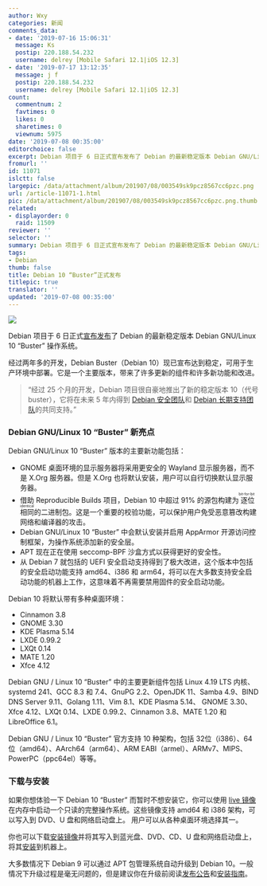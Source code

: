 ```yaml
---
author: Wxy
categories: 新闻
comments_data:
- date: '2019-07-16 15:06:31'
  message: Ks
  postip: 220.188.54.232
  username: delrey [Mobile Safari 12.1|iOS 12.3]
- date: '2019-07-17 13:12:35'
  message: j f
  postip: 220.188.54.232
  username: delrey [Mobile Safari 12.1|iOS 12.3]
count:
  commentnum: 2
  favtimes: 0
  likes: 0
  sharetimes: 0
  viewnum: 5975
date: '2019-07-08 00:35:00'
editorchoice: false
excerpt: Debian 项目于 6 日正式宣布发布了 Debian 的最新稳定版本 Debian GNU/Linux 10 “Buster” 操作系统。
fromurl: ''
id: 11071
islctt: false
largepic: /data/attachment/album/201907/08/003549sk9pcz8567cc6pzc.png
url: /article-11071-1.html
pic: /data/attachment/album/201907/08/003549sk9pcz8567cc6pzc.png.thumb.jpg
related:
- displayorder: 0
  raid: 11509
reviewer: ''
selector: ''
summary: Debian 项目于 6 日正式宣布发布了 Debian 的最新稳定版本 Debian GNU/Linux 10 “Buster” 操作系统。
tags:
- Debian
thumb: false
title: Debian 10 “Buster”正式发布
titlepic: true
translator: ''
updated: '2019-07-08 00:35:00'
---
```


![](/data/attachment/album/201907/08/003549sk9pcz8567cc6pzc.png)


Debian 项目于 6 日正式[宣布](https://www.debian.org/News/2019/20190706)[发布](https://www.debian.org/releases/buster/releasenotes)了 Debian 的最新稳定版本 Debian GNU/Linux 10 “Buster” 操作系统。


经过两年多的开发，Debian Buster（Debian 10）现已宣布达到稳定，可用于生产环境中部署。它是一个主要版本，带来了许多更新的组件和许多新功能和改进。



> 
> “经过 25 个月的开发，Debian 项目很自豪地推出了新的稳定版本 10（代号 buster），它将在未来 5 年内得到 [Debian 安全团队](https://security-team.debian.org/)和 [Debian 长期支持团队](https://wiki.debian.org/LTS)的共同支持。”
> 
> 
> 


### Debian GNU/Linux 10 “Buster” 新亮点


Debian GNU/Linux 10 “Buster” 版本的主要新功能包括：


* GNOME 桌面环境的显示服务器将采用更安全的 Wayland 显示服务器，而不是 X.Org 服务器。但是 X.Org 也将默认安装，用户可以自行切换默认显示服务器。
* 借助 Reproducible Builds 项目，Debian 10 中超过 91% 的源包构建为<ruby> 逐位相同 <rp>  （ </rp> <rt>  bit-for-bit identical </rt> <rp>  ） </rp></ruby>的二进制包。这是一个重要的校验功能，可以保护用户免受恶意篡改构建网络和编译器的攻击。
* Debian GNU/Linux 10 “Buster” 中会默认安装并启用 AppArmor 开源访问控制框架，为操作系统添加新的安全层。
* APT 现在正在使用 seccomp-BPF 沙盒方式以获得更好的安全性。
* 从 Debian 7 就包括的 UEFI 安全启动支持得到了极大改进，这个版本中包括的安全启动功能支持 amd64、i386 和 arm64，将可以在大多数支持安全启动功能的机器上工作，这意味着不再需要禁用固件的安全启动功能。


Debian 10 将默认带有多种桌面环境：


* Cinnamon 3.8
* GNOME 3.30
* KDE Plasma 5.14
* LXDE 0.99.2
* LXQt 0.14
* MATE 1.20
* Xfce 4.12


Debian GNU / Linux 10 “Buster” 中的主要更新组件包括 Linux 4.19 LTS 内核、systemd 241、GCC 8.3 和 7.4、GnuPG 2.2、OpenJDK 11、Samba 4.9、BIND DNS Server 9.11、Golang 1.11、Vim 8.1、KDE Plasma 5.14、 GNOME 3.30、Xfce 4.12、LXQt 0.14、LXDE 0.99.2、Cinnamon 3.8、MATE 1.20 和 LibreOffice 6.1。


Debian GNU / Linux 10 “Buster” 官方支持 10 种架构，包括 32位（i386）、64位（amd64）、AArch64（arm64）、ARM EABI（armel）、ARMv7、MIPS、PowerPC（ppc64el）等等。 


### 下载与安装


如果你想体验一下 Debian 10 “Buster” 而暂时不想安装它，你可以使用 [live 镜像](https://www.debian.org/CD/live/) 在内存中启动一个只读的完整操作系统。这些镜像支持 amd64 和 i386 架构，可以写入到 DVD、U 盘和网络启动盘上。 用户可以从各种桌面环境选择其一。


你也可以下载[安装镜像](https://www.debian.org/CD/)并将其写入到蓝光盘、DVD、CD、U 盘和网络启动盘上，将其[安装](https://www.debian.org/releases/buster/installmanual)到机器上。


大多数情况下 Debian 9 可以通过 APT 包管理系统自动升级到 Debian 10。一般情况下升级过程是毫无问题的，但是建议你在升级前阅读[发布公告](https://www.debian.org/releases/buster/releasenotes)和[安装指南](https://www.debian.org/releases/buster/installmanual)。
